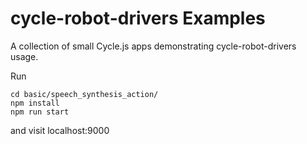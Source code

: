 # cycle-robot-drivers Examples

A collection of small Cycle.js apps demonstrating cycle-robot-drivers usage.

Run

```
cd basic/speech_synthesis_action/
npm install
npm run start
```

and visit localhost:9000
